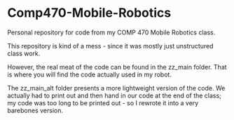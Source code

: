 # Comp470-Mobile-Robotics
Personal repository for code from my COMP 470 Mobile Robotics class.

This repository is kind of a mess - since it was mostly just unstructured class work.

However, the real meat of the code can be found in the zz_main folder. That is where you will find the code actually used in my robot.

The zz_main_alt folder presents a more lightweight version of the code. We actually had to print out and then hand in our code at the end of the class; my code was too long to be printed out - so I rewrote it into a very barebones version.
